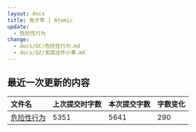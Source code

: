 ```yaml
---
layout: docs
title: 兔子草 | Atomic
update: 
  - 危险性行为
change:
  - docs/DC/危险性行为.md
  - docs/QZ/卖腐这件小事.md
---
```


## 最近一次更新的内容

|文件名|上次提交时字数|本次提交字数|字数变化|
|:-|:-|:-|:-|
|[危险性行为](DC/危险性行为.md)|5351|5641|290|
